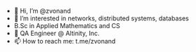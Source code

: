 - 👋 Hi, I’m @zvonand
- 👀 I’m interested in networks, distributed systems, databases
- B.Sc in Applied Mathematics and CS
- 🌱 QA Engineer @ Altinity, Inc.
- 📫 How to reach me: t.me/zvonand

<!---
zvonand/zvonand is a ✨ special ✨ repository because its `README.md` (this file) appears on your GitHub profile.
You can click the Preview link to take a look at your changes.
--->
